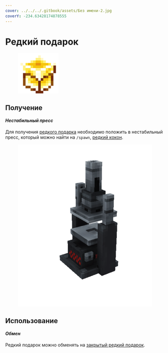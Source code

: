 ```yaml
---
cover: ../../../.gitbook/assets/Без имени-2.jpg
coverY: -234.63428174878555
---
```


# Редкий подарок

<figure><img src="../../../.gitbook/assets/gift_rare_128.png" alt=""><figcaption></figcaption></figure>

## Получение

#### _Нестабильный пресс_

Для получения [редкого подарка](./) необходимо положить в нестабильный пресс, который можно найти на `/spawn`, [редкий кокон](broken-reference).

<figure><img src="../../../.gitbook/assets/item_press.gif" alt=""><figcaption></figcaption></figure>

## Использование

#### _Обмен_

Редкий подарок можно обменять на [закрытый редкий подарок](gift\_rare\_advance.md).
